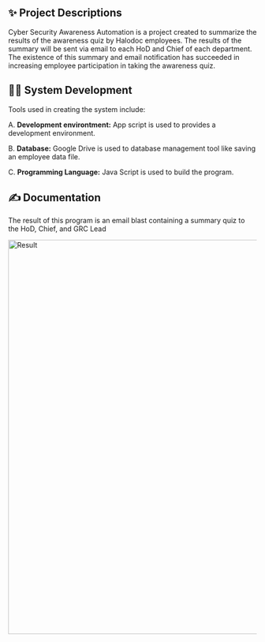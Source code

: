 ## ✨ Project Descriptions 

<p>Cyber Security Awareness Automation is a project created to summarize the results of the awareness quiz by Halodoc employees. The results of the summary will be sent via email to each HoD and Chief of each department. The existence of this summary and email notification has succeeded in increasing employee participation in taking the awareness quiz.</p> 

## 👩‍💻 System Development
<p>Tools used in creating the system include:</p>

A. **Development environtment:** App script is used to provides a development environment.

B. **Database:** Google Drive is used to database management tool like saving an employee data file.

C. **Programming Language:** Java Script is used to build the program.

## ✍️ Documentation
<p>The result of this program is an email blast containing a summary quiz to the HoD, Chief, and GRC Lead</p>
<img src="demo_image/email.png" alt="Result" width="800"/>
